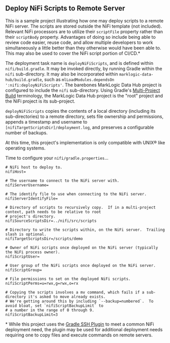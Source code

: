 ## Deploy NiFi Scripts to Remote Server

This is a sample project illustrating how one may deploy scripts to a remote NiFi server.  The scripts are stored outside the NiFi template (not included).  Relevant NiFi processors are to utilize their `scriptFile` property rather than their `scriptBody` property.  Advantages of doing so include being able to review code easier, reuse code, and allow multiple developers to work simultaneously a little better than they otherwise would have been able to.  This may also be used to cover the NiFi script portion of CI/CD.*

The deployment task name is `deployNiFiScripts`, and is defined within `nifi/build.gradle`.  It may be invoked directly, by running Gradle within the `nifi` sub-directory.  It may also be incorporated within `marklogic-data-hub/build.gradle`, such as `mlLoadModules.dependsOn ':nifi:deployNiFiScripts'`.  The barebones MarkLogic Data Hub project is configured to include the `nifi` sub-directory.  Using Gradle's [Multi-Project Build](https://docs.gradle.org/current/userguide/multi_project_builds.html) terminology, the MarkLogic Data Hub project is the "root" project and the NiFi project is its sub-project.

`deployNiFiScripts` copies the contents of a local directory (including its sub-directories) to a remote directory, sets file ownership and permissions, appends a timestamp and username to `[nifiTargetScriptsDir]/deployment.log`, and preserves a configurable number of backups.

At this time, this project's implementation is only compatible with UNIX® like operating systems.

Time to configure your `nifi/gradle.properties`...

```
# NiFi host to deploy to.
nifiHost=

# The username to connect to the NiFi server with.
nifiServerUsername=

# The identify file to use when connecting to the NiFi server.
nifiServerIdentifyFile=

# Directory of scripts to recursively copy.  If in a multi-project context, path needs to be relative to root
# project's directory.
nifiSourceScriptsDir=../nifi/src/scripts

# Directory to write the scripts within, on the NiFi server.  Trailing slash is optional.
nifiTargetScriptsDir=/scripts/demo

# Owner of NiFi scripts once deployed on the NiFi server (typically the NiFi process owner).
nifiScriptUser=

# User group of the NiFi scripts once deployed on the NiFi server.
nifiScriptGroup=

# File permissions to set on the deployed NiFi scripts.
nifiScriptPerms=u=rwx,g=rwx,o=rx

# Copying the scripts involves a mv command, which fails if a sub-directory it's asked to move already exists.
# We're getting around this by including `--backup=numbered`.  To avoid bloat, set `nifiScriptBackupLimit` to
# a number in the range of 0 through 9.
nifiScriptBackupLimit=3
```

\* While this project uses the [Gradle SSH Plugin](https://gradle-ssh-plugin.github.io/) to meet a common NiFi deployment need, the plugin may be used for additional deployment needs requiring one to copy files and execute commands on remote servers.
